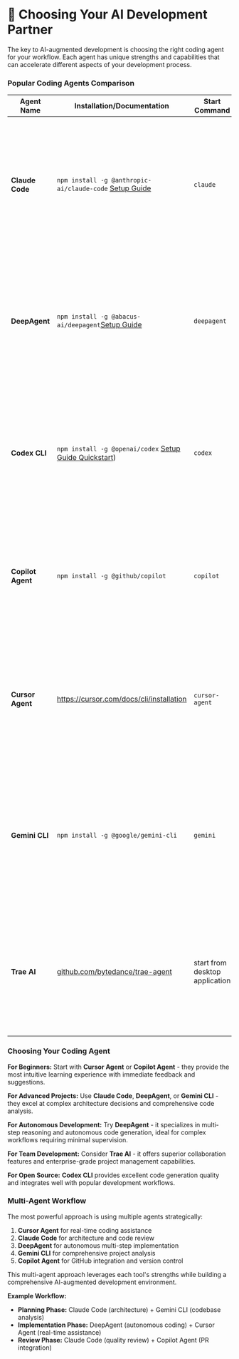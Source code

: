 # 🤖 Choosing Your AI Development Partner

The key to AI-augmented development is choosing the right coding agent for your workflow. Each agent has unique strengths and capabilities that can accelerate different aspects of your development process.

### **Popular Coding Agents Comparison**

| Agent Name        | Installation/Documentation                                                                                        | Start Command                  | Key Features                                                                                                                                                                                |
| ----------------- | ----------------------------------------------------------------------------------------------------------------- | ------------------------------ | ------------------------------------------------------------------------------------------------------------------------------------------------------------------------------------------- |
| **Claude Code**   | `npm install -g @anthropic-ai/claude-code` [Setup Guide](https://docs.anthropic.com/en/docs/claude-code/setup)    | `claude`                       | **Anthropic's reasoning-focused coding assistant.** Exceptional at complex problem-solving and code review with strong emphasis on code quality, security, and maintainability.             |
| **DeepAgent**     | `npm install -g @abacus-ai/deepagent`[Setup Guide](https://abacus.ai/help/howTo/chatllm/deepagent_desktop_how_to) | `deepagent`                    | **Abacus.AI's autonomous coding agent.** Advanced multi-step reasoning and code generation with deep integration into development workflows and intelligent context awareness.              |
| **Codex CLI**     | `npm install -g @openai/codex` [Setup Guide Quickstart](https://developers.openai.com/codex/quickstart))          | `codex`                        | **OpenAI's specialized code generation tool.** Focuses on high-quality code generation with excellent understanding of software architecture patterns and best practices.                   |
| **Copilot Agent** | `npm install -g @github/copilot`                                                                                  | `copilot`                      | **GitHub's AI pair programmer.** Provides intelligent code completions and suggestions directly in your IDE with deep integration into the GitHub ecosystem.                                |
| **Cursor Agent**  | https://cursor.com/docs/cli/installation                                                                          | `cursor-agent`                 | **Intelligent code editor with AI built-in.** Seamlessly integrates AI assistance directly into your coding environment with context-aware suggestions and real-time collaboration.         |
| **Gemini CLI**    | `npm install -g @google/gemini-cli`                                                                               | `gemini`                       | **Google's multimodal AI coding assistant.** Excels at understanding complex codebases and providing comprehensive analysis with support for multiple programming languages and frameworks. |
| **Trae AI**       | [github.com/bytedance/trae-agent](https://github.com/bytedance/trae-agent)                                        | start from desktop application | **ByteDance's advanced AI coding platform.** Specializes in large-scale project management and enterprise development workflows with powerful team collaboration features.                  |

### **Choosing Your Coding Agent**

**For Beginners:** Start with **Cursor Agent** or **Copilot Agent** - they provide the most intuitive learning experience with immediate feedback and suggestions.

**For Advanced Projects:** Use **Claude Code**, **DeepAgent**, or **Gemini CLI** - they excel at complex architecture decisions and comprehensive code analysis.

**For Autonomous Development:** Try **DeepAgent** - it specializes in multi-step reasoning and autonomous code generation, ideal for complex workflows requiring minimal supervision.

**For Team Development:** Consider **Trae AI** - it offers superior collaboration features and enterprise-grade project management capabilities.

**For Open Source:** **Codex CLI** provides excellent code generation quality and integrates well with popular development workflows.

### **Multi-Agent Workflow**

The most powerful approach is using multiple agents strategically:

1.  **Cursor Agent** for real-time coding assistance
2.  **Claude Code** for architecture and code review
3.  **DeepAgent** for autonomous multi-step implementation
4.  **Gemini CLI** for comprehensive project analysis
5.  **Copilot Agent** for GitHub integration and version control

This multi-agent approach leverages each tool's strengths while building a comprehensive AI-augmented development environment.

**Example Workflow:**
- **Planning Phase:** Claude Code (architecture) + Gemini CLI (codebase analysis)
- **Implementation Phase:** DeepAgent (autonomous coding) + Cursor Agent (real-time assistance)
- **Review Phase:** Claude Code (quality review) + Copilot Agent (PR integration)
